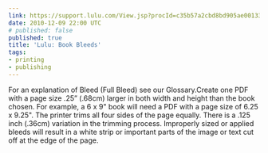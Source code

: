 ```yaml
---
link: https://support.lulu.com/View.jsp?procId=c35b57a2cbd8bd905ae00133fb8858b7&authToken=e25535d0b17750fac9ade163ea59b3da&forceLogout=true&locale=en_US
date: 2010-12-09 22:00 UTC
# published: false
published: true
title: 'Lulu: Book Bleeds'
tags:
- printing
- publishing
---
```


For an explanation of Bleed (Full Bleed) see our Glossary.Create one PDF with a page size .25” (.68cm) larger in both width and height than the book chosen. For example, a 6 x 9" book will need a PDF with a page size of 6.25 x 9.25". The printer trims all four sides of the page equally. There is a .125 inch (.36cm) variation in the trimming process. Improperly sized or applied bleeds will result in a white strip or important parts of the image or text cut off at the edge of the page.
